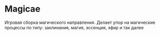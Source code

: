 # Magicae
Игровая сборка магического направления. Делает упор на магические процессы по типу: заклинания, магия, эссенция, эфир и так далее
